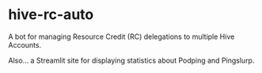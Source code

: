 # hive-rc-auto
A bot for managing Resource Credit (RC) delegations to multiple Hive Accounts.

Also... a Streamlit site for displaying statistics about Podping and Pingslurp.
